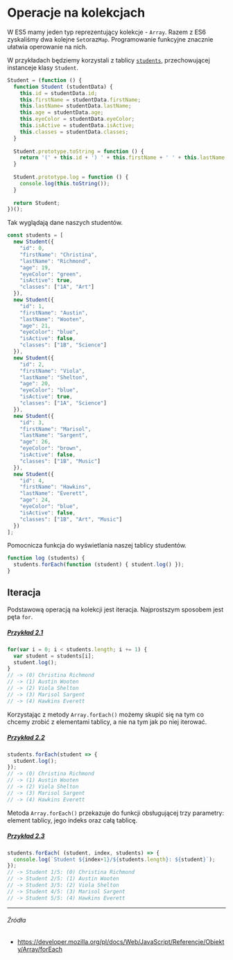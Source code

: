 # Operacje na kolekcjach

W ES5 mamy jeden typ reprezentujący kolekcje - `Array`. Razem z ES6 zyskaliśmy dwa kolejne `Set`oraz`Map`. Programowanie funkcyjne znacznie ułatwia operowanie na nich.

W przykładach będziemy korzystali z tablicy [`students`](https://codepen.io/mmotel/pen/EXrOKW), przechowującej instanceje klasy `Student`.

```js
Student = (function () {
  function Student (studentData) {
    this.id = studentData.id;
    this.firstName = studentData.firstName;
    this.lastName= studentData.lastName;
    this.age = studentData.age;
    this.eyeColor = studentData.eyeColor;
    this.isActive = studentData.isActive;
    this.classes = studentData.classes;
  }
  
  Student.prototype.toString = function () {
    return '(' + this.id + ') ' + this.firstName + ' ' + this.lastName;
  }
  
  Student.prototype.log = function () {
    console.log(this.toString());
  }
  
  return Student;
})();
```

Tak wyglądają dane naszych studentów.

```js
const students = [
  new Student({
    "id": 0,
    "firstName": "Christina",
    "lastName": "Richmond",
    "age": 19,
    "eyeColor": "green",
    "isActive": true,
    "classes": ["1A", "Art"]
  }),
  new Student({
    "id": 1,
    "firstName": "Austin",
    "lastName": "Wooten",
    "age": 21,
    "eyeColor": "blue",
    "isActive": false,
    "classes": ["1B", "Science"]
  }),
  new Student({
    "id": 2,
    "firstName": "Viola",
    "lastName": "Shelton",
    "age": 20,
    "eyeColor": "blue",
    "isActive": true,
    "classes": ["1A", "Science"]
  }),
  new Student({
    "id": 3,
    "firstName": "Marisol",
    "lastName": "Sargent",
    "age": 26,
    "eyeColor": "brown",
    "isActive": false,
    "classes": ["1B", "Music"]
  }),
  new Student({
    "id": 4,
    "firstName": "Hawkins",
    "lastName": "Everett",
    "age": 24,
    "eyeColor": "blue",
    "isActive": false,
    "classes": ["1B", "Art", "Music"]
  })
];
```

Pomocnicza funkcja do wyświetlania naszej tablicy studentów.

```js
function log (students) {
  students.forEach(function (student) { student.log() });
}
```

## Iteracja

Podstawową operacją na kolekcji jest iteracja. Najprostszym sposobem jest pęta `for`.

##### [Przykład 2.1](https://codepen.io/mmotel/pen/NgoEpQ)
```js
for(var i = 0; i < students.length; i += 1) {
  var student = students[i];
  student.log();
}
// -> (0) Christina Richmond
// -> (1) Austin Wooten
// -> (2) Viola Shelton
// -> (3) Marisol Sargent
// -> (4) Hawkins Everett
```

Korzystając z metody `Array.forEach()` możemy skupić się na tym co chcemy zrobić z elementami tablicy, a nie na tym jak po niej iterować.

##### [Przykład 2.2](https://codepen.io/mmotel/pen/ZyBbqy)
```js
students.forEach(student => {
  student.log();
});
// -> (0) Christina Richmond
// -> (1) Austin Wooten
// -> (2) Viola Shelton
// -> (3) Marisol Sargent
// -> (4) Hawkins Everett
```

Metoda `Array.forEach()` przekazuje do funkcji obsługującej trzy parametry: element tablicy, jego indeks oraz całą tablicę.

##### [Przykład 2.3](https://codepen.io/mmotel/pen/NgbGEx)
```js
students.forEach( (student, index, students) => {
  console.log(`Student ${index+1}/${students.length}: ${student}`);
});
// -> Student 1/5: (0) Christina Richmond
// -> Student 2/5: (1) Austin Wooten
// -> Student 3/5: (2) Viola Shelton
// -> Student 4/5: (3) Marisol Sargent
// -> Student 5/5: (4) Hawkins Everett

```

---

###### Źródła

* https://developer.mozilla.org/pl/docs/Web/JavaScript/Referencje/Obiekty/Array/forEach